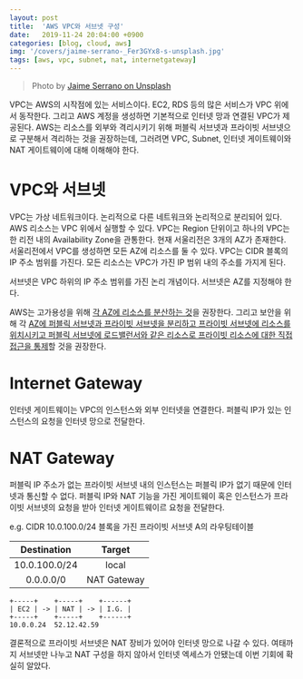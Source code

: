 ```yaml
---
layout: post
title:  'AWS VPC와 서브넷 구성'
date:   2019-11-24 20:04:00 +0900
categories: [blog, cloud, aws]
img: '/covers/jaime-serrano-_Fer3GYx8-s-unsplash.jpg'
tags: [aws, vpc, subnet, nat, internetgateway]
---
```


> Photo by [Jaime Serrano on Unsplash](https://unsplash.com/photos/_Fer3GYx8-s)

VPC는 AWS의 시작점에 있는 서비스이다. EC2, RDS 등의 많은 서비스가 VPC 위에서 동작한다. 그리고 AWS 계정을 생성하면 기본적으로 인터넷 망과 연결된 VPC가 제공된다. AWS는 리소스를 외부와 격리시키기 위해 퍼블릭 서브넷과 프라이빗 서브넷으로 구분해서 격리하는 것을 권장하는데, 그러려면 VPC, Subnet, 인터넷 게이트웨이와 NAT 게이트웨이에 대해 이해해야 한다.

# VPC와 서브넷

VPC는 가상 네트워크이다. 논리적으로 다른 네트워크와 논리적으로 분리되어 있다. AWS 리소스는 VPC 위에서 실행할 수 있다. 
VPC는 Region 단위이고 하나의 VPC는 한 리전 내의 Availability Zone을 관통한다. 현재 서울리전은 3개의 AZ가 존재한다. 서울리전에서 VPC를 생성하면 모든 AZ에 리소스를 둘 수 있다.
VPC는 CIDR 블록의 IP 주소 범위를 가진다. 모든 리소스는 VPC가 가진 IP 범위 내의 주소를 가지게 된다.

서브넷은 VPC 하위의 IP 주소 범위를 가진 논리 개념이다. 서브넷은 AZ를 지정해야 한다.

AWS는 고가용성을 위해 [각 AZ에 리소스를 분산하는 것](https://docs.aws.amazon.com/ko_kr/AWSEC2/latest/UserGuide/ec2-increase-availability.html)을 권장한다. 그리고 보안을 위해 각 [AZ에 퍼블릭 서브넷과 프라이빗 서브넷을 분리하고 프라이빗 서브넷에 리소스를 위치시키고 퍼블릭 서브넷에 로드밸런서와 같은 리소스로 프라이빗 리소스에 대한 직접 접근을 통제](https://docs.aws.amazon.com/ko_kr/vpc/latest/userguide/VPC_Scenario2.html)할 것을 권장한다.

# Internet Gateway

인터넷 게이트웨이는 VPC의 인스턴스와 외부 인터넷을 연결한다. 퍼블릭 IP가 있는 인스턴스의 요청을 인터넷 망으로 전달한다.

# NAT Gateway

퍼블릭 IP 주소가 없는 프라이빗 서브넷 내의 인스턴스는 퍼블릭 IP가 없기 때문에 인터넷과 통신할 수 없다. 퍼블릭 IP와 NAT 기능을 가진 게이트웨이 혹은 인스턴스가 프라이빗 서브넷의 요청을 받아 인터넷 게이트웨이르 요청을 전달한다.

e.g. CIDR 10.0.100.0/24 블록을 가진 프라이빗 서브넷 A의 라우팅테이블

| Destination | Target |
|:---:|:---:|
| 10.0.100.0/24 | local |
| 0.0.0.0/0 | NAT Gateway |

```plain
+-----+    +-----+    +------+  
| EC2 | -> | NAT | -> | I.G. |  
+-----+    +-----+    +------+  
10.0.0.24  52.12.42.59
```

결론적으로 프라이빗 서브넷은 NAT 장비가 있어야 인터넷 망으로 나갈 수 있다. 여태까지 서브넷만 나누고 NAT 구성을 하지 않아서 인터넷 엑세스가 안됐는데 이번 기회에 확실히 알았다.

